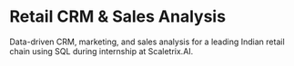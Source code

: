 # Retail CRM & Sales Analysis 
Data-driven CRM, marketing, and sales analysis for a leading Indian retail chain using SQL  during internship at Scaletrix.AI.
